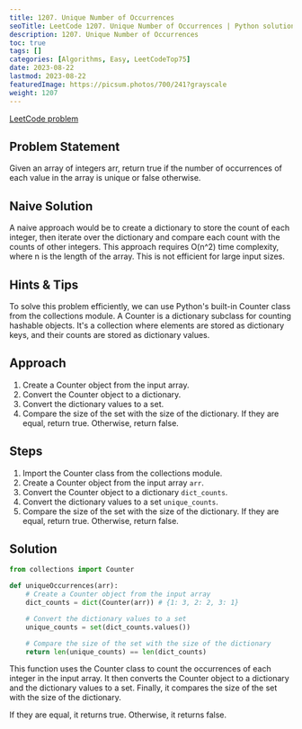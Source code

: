```yaml
---
title: 1207. Unique Number of Occurrences
seoTitle: LeetCode 1207. Unique Number of Occurrences | Python solution and explanation
description: 1207. Unique Number of Occurrences
toc: true
tags: []
categories: [Algorithms, Easy, LeetCodeTop75]
date: 2023-08-22
lastmod: 2023-08-22
featuredImage: https://picsum.photos/700/241?grayscale
weight: 1207
---
```


[LeetCode problem](<https://leetcode.com/problems/unique-number-of-occurrences/>)

## Problem Statement

Given an array of integers arr, return true if the number of occurrences of each value in the array is unique or false otherwise.

## Naive Solution

A naive approach would be to create a dictionary to store the count of each integer, then iterate over the dictionary and compare each count with the counts of other integers. This approach requires O(n^2) time complexity, where n is the length of the array. This is not efficient for large input sizes.

## Hints & Tips

To solve this problem efficiently, we can use Python's built-in Counter class from the collections module. A Counter is a dictionary subclass for counting hashable objects. It's a collection where elements are stored as dictionary keys, and their counts are stored as dictionary values.

## Approach

1. Create a Counter object from the input array.
2. Convert the Counter object to a dictionary.
3. Convert the dictionary values to a set.
4. Compare the size of the set with the size of the dictionary. If they are equal, return true. Otherwise, return false.

## Steps

1. Import the Counter class from the collections module.
2. Create a Counter object from the input array `arr`.
3. Convert the Counter object to a dictionary `dict_counts`.
4. Convert the dictionary values to a set `unique_counts`.
5. Compare the size of the set with the size of the dictionary. If they are equal, return true. Otherwise, return false.

## Solution

```python
from collections import Counter

def uniqueOccurrences(arr):
    # Create a Counter object from the input array
    dict_counts = dict(Counter(arr)) # {1: 3, 2: 2, 3: 1}

    # Convert the dictionary values to a set
    unique_counts = set(dict_counts.values())

    # Compare the size of the set with the size of the dictionary
    return len(unique_counts) == len(dict_counts)
```

This function uses the Counter class to count the occurrences of each integer in the input array. It then converts the Counter object to a dictionary and the dictionary values to a set. Finally, it compares the size of the set with the size of the dictionary.

If they are equal, it returns true. Otherwise, it returns false.
